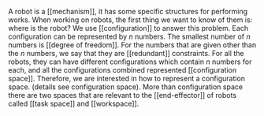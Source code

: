 A robot is a [[mechanism]], it has some specific structures for performing works. When working on robots, the first thing we want to know of them is: where is the robot? We use [[configuration]] to answer this problem. Each configuration can be represented by $n$ numbers. The smallest number of $n$ numbers is [[degree of freedom]]. For the numbers that are given other than the $n$ numbers, we say that they are [[redundant]] constraints.  For all the robots, they can have different configurations which contain $n$ numbers for each, and all the configurations combined represented  [[configuration space]]. Therefore, we are interested in how to represent a configuration space. (details see configuration space). More than configuration space there are two spaces that are relevant to the [[end-effector]] of robots called [[task space]] and [[workspace]].

‍
 

  
 

    ‍





